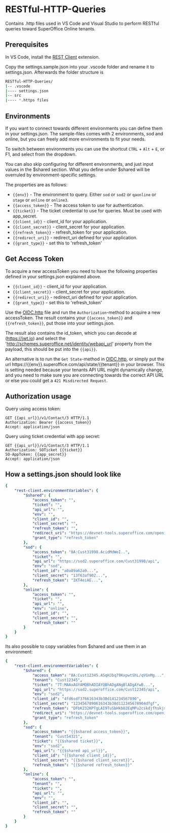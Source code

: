 # RESTful-HTTP-Queries

Contains .http files used in VS Code and Visual Studio to perform RESTful queries toward SuperOffice Online tenants.

## Prerequisites

In VS Code, install the [REST Client](https://marketplace.visualstudio.com/items?itemName=humao.rest-client) extension.

Copy the settings.sample.json into your .vscode folder and rename it to settings.json. Afterwards the folder structure is

```bash
RESTful-HTTP-Queries/
|-- .vscode
|---- settings.json
|-- src
|---- *.https files
```

## Environments

If you want to connect towards different environments you can define them in your settings.json. The sample-files comes with 2 environments, sod and online, but you can freely add more environments to fit your needs.

To switch between environments you can use the shortcut `CTRL` + `Alt` + `E`, or F1, and select from the dropdown.

You can also skip configuring for different environments, and just input values in the $shared section. What you define under $shared will be overruled by environment-specific settings.

The properties are as follows:

- `{{env}}` - The environment to query. Either `sod` or `sod2` or `qaonline` or `stage` or `online` or `online3`.
- `{{access_token}}` - The access token to use for authentication.
- `{{ticket}}` - The ticket credential to use for queries. Must be used with app_secret.
- `{{client_id}}` - client_id for your application.
- `{{client_secret}}` - client_secret for your application.
- `{{refresh_token}}` - refresh_token for your application.
- `{{redirect_uri}}` - redirect_uri defined for your application.
- `{{grant_type}}` - set this to 'refresh_token'

## Get Access Token

To acquire a new accessToken you need to have the following properties defined in your settings.json explained above.

- `{{client_id}}` - client_id for your application.
- `{{client_secret}}` - client_secret for your application.
- `{{redirect_uri}}` - redirect_uri defined for your application.
- `{{grant_type}}` - set this to 'refresh_token'

Use the [OIDC.http](./src/OIDC.http) file and run the `Authorization`-method to acquire a new accessToken. The result contains your `{{access_token}}` and `{{refresh_token}}`, put those into your settings.json.

The result also contains the id_token, which you can decode at (<https://jwt.io>) and select the '<http://schemes.superoffice.net/identity/webapi_url>' property from the payload, this should be put into the  `{{api}}`.

An alternative is to run the `Get State`-method in [OIDC.http](./src/OIDC.http), or simply put the url https://{{env}}.superoffice.com/api/state/{{tenant}} in your browser.
This is setting needed because your tenants API URL might dynamically change, and you need to make sure you are connecting towards the correct API URL or else you could get a `421 Misdirected Request`.

## Authorization usage

Query using access token:

```http
GET {{api_url}}/v1/Contact/3 HTTP/1.1
Authorization: Bearer {{access_token}}
Accept: application/json
```

Query using ticket credential with app secret:

```http
GET {{api_url}}/v1/Contact/3 HTTP/1.1
Authorization: SOTicket {{ticket}}
SO-AppToken: {{app_secret}}
Accept: application/json
```

## How a settings.json should look like

```yaml
{
    "rest-client.environmentVariables": {
        "$shared": {
            "access_token": "",
            "ticket": "",
            "api_url": "",
            "env": "",
            "client_id": "",
            "client_secret": "",
            "refresh_token": "",
            "redirect_uri": "https://devnet-tools.superoffice.com/openid/callback",
            "grant_type": "refresh_token"
        },
        "sod": {
            "access_token": "8A:Cust31998.AcidMdWeI..",
            "ticket": "",
            "api_url": "https://sod2.superoffice.com/Cust31998/api",
            "env": "sod",
            "client_id": "a0a89a62a9...",
            "client_secret": "13f63af902...",
            "refresh_token": "IKT4eiAE...",
        },
        "online": {
            "access_token": "",
            "ticket": "",
            "api_url": "",
            "env": "online",
            "client_id": "",
            "client_secret": "",
            "refresh_token": ""
        }
    }
}
```

Its also possible to copy variables from $shared and use them in an environment:
```yaml
{  
    "rest-client.environmentVariables": {  
        "$shared": {  
            "access_token": "8A:Cust12345.ASqHJbq79KxpwtShL/qVGnMg...",  
            "tenant": "Cust12345",  
            "ticket": "7T:MAAxAGYAMQBhADIAYQBhADgANgBlADgAYwB...",  
            "api_url": "https://sod2.superoffice.com/Cust12345/api",  
            "env": "sod2",  
            "client_id": "4fd6sdf376616343b38d141234567890",  
            "client_secret": "1234567890616343b38d112345678904dfgf",  
            "refresh_token": "DFbK232KPTgLAI9TuSbHkbO2EqMPu2cskdjfhskjsdkfjhsdkfjhskdfh2345",  
            "redirect_uri": "https://devnet-tools.superoffice.com/openid/callback",  
            "grant_type": "refresh_token"  
        },  
        "sod": {  
            "access_token": "{{$shared access_token}}",  
            "tenant": "Cust54321",  
            "ticket": "{{$shared ticket}}",  
            "env": "sod2",  
            "api_url": "{{$shared api_url}}",  
            "client_id": "{{$shared client_id}}",  
            "client_secret": "{{$shared client_secret}}",  
            "refresh_token": "{{$shared refresh_token}}"  
        },  
        "online": {  
            "access_token": "",  
            "tenant": "",  
            "ticket": "",  
            "api_url": "",  
            "env": "",  
            "client_id": "",  
            "client_secret": "",  
            "refresh_token": ""  
        }  
    }  
}  
```
